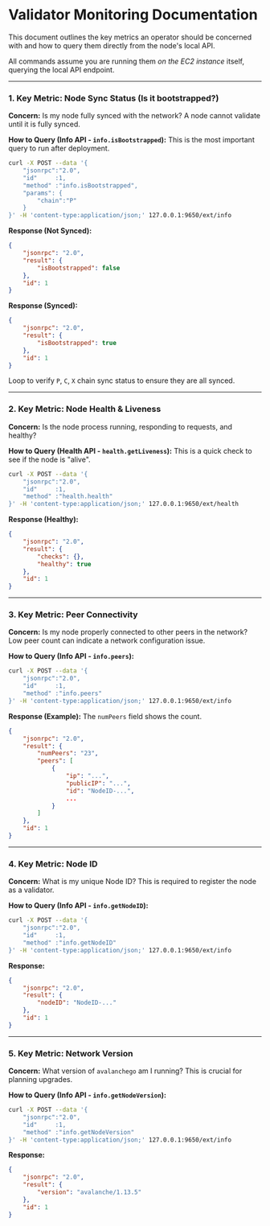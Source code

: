 # Validator Monitoring Documentation

This document outlines the key metrics an operator should be concerned with and how to query them directly from the node's local API.

All commands assume you are running them *on the EC2 instance* itself, querying the local API endpoint.

---

### 1. Key Metric: Node Sync Status (Is it bootstrapped?)

**Concern:** Is my node fully synced with the network? A node cannot validate until it is fully synced.

**How to Query (Info API - `info.isBootstrapped`):**
This is the most important query to run after deployment.

```bash
curl -X POST --data '{
    "jsonrpc":"2.0",
    "id"     :1,
    "method" :"info.isBootstrapped",
    "params": {
        "chain":"P"
    }
}' -H 'content-type:application/json;' 127.0.0.1:9650/ext/info
````

**Response (Not Synced):**

```json
{
    "jsonrpc": "2.0",
    "result": {
        "isBootstrapped": false
    },
    "id": 1
}
```

**Response (Synced):**

```json
{
    "jsonrpc": "2.0",
    "result": {
        "isBootstrapped": true
    },
    "id": 1
}
```

Loop to verify `P`, `C`, `X` chain sync status to ensure they are all synced.

-----

### 2. Key Metric: Node Health & Liveness

**Concern:** Is the node process running, responding to requests, and healthy?

**How to Query (Health API - `health.getLiveness`):**
This is a quick check to see if the node is "alive".

```bash
curl -X POST --data '{
    "jsonrpc":"2.0",
    "id"     :1,
    "method" :"health.health"
}' -H 'content-type:application/json;' 127.0.0.1:9650/ext/health
```

**Response (Healthy):**

```json
{
    "jsonrpc": "2.0",
    "result": {
        "checks": {},
        "healthy": true
    },
    "id": 1
}
```

-----

### 3. Key Metric: Peer Connectivity

**Concern:** Is my node properly connected to other peers in the network? Low peer count can indicate a network configuration issue.

**How to Query (Info API - `info.peers`):**

```bash
curl -X POST --data '{
    "jsonrpc":"2.0",
    "id"     :1,
    "method" :"info.peers"
}' -H 'content-type:application/json;' 127.0.0.1:9650/ext/info
```

**Response (Example):**
The `numPeers` field shows the count.

```json
{
    "jsonrpc": "2.0",
    "result": {
        "numPeers": "23",
        "peers": [
            {
                "ip": "...",
                "publicIP": "...",
                "id": "NodeID-...",
                ...
            }
        ]
    },
    "id": 1
}
```

-----

### 4. Key Metric: Node ID

**Concern:** What is my unique Node ID? This is required to register the node as a validator.

**How to Query (Info API - `info.getNodeID`):**

```bash
curl -X POST --data '{
    "jsonrpc":"2.0",
    "id"     :1,
    "method" :"info.getNodeID"
}' -H 'content-type:application/json;' 127.0.0.1:9650/ext/info
```

**Response:**

```json
{
    "jsonrpc": "2.0",
    "result": {
        "nodeID": "NodeID-..."
    },
    "id": 1
}
```

-----

### 5. Key Metric: Network Version

**Concern:** What version of `avalanchego` am I running? This is crucial for planning upgrades.

**How to Query (Info API - `info.getNodeVersion`):**

```bash
curl -X POST --data '{
    "jsonrpc":"2.0",
    "id"     :1,
    "method" :"info.getNodeVersion"
}' -H 'content-type:application/json;' 127.0.0.1:9650/ext/info
```

**Response:**

```json
{
    "jsonrpc": "2.0",
    "result": {
        "version": "avalanche/1.13.5"
    },
    "id": 1
}
```